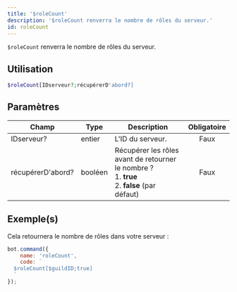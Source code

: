 ```yaml
---
title: '$roleCount'
description: '$roleCount renverra le nombre de rôles du serveur.'
id: roleCount
---
```


`$roleCount` renverra le nombre de rôles du serveur.

## Utilisation

```php
$roleCount[IDserveur?;récupérerD'abord?]
```

## Paramètres

| Champ             | Type    | Description                                                                                                         | Obligatoire |
| ----------------- | ------- | ------------------------------------------------------------------------------------------------------------------- |:-----------:|
| IDserveur?        | entier  | L'ID du serveur.                                                                                                    |    Faux     |
| récupérerD'abord? | booléen | Récupérer les rôles avant de retourner le nombre ?  <br /> 1. **true** <br /> 2. **false** (par défaut) |    Faux     |

## Exemple(s)

Cela retournera le nombre de rôles dans votre serveur :

```javascript
bot.command({
    name: 'roleCount',
    code: `
  $roleCount[$guildID;true]
  `
});
```